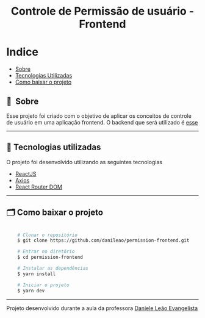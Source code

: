 <h1 align="center">
   Controle de Permissão de usuário - Frontend
</h1>

# Indice

- [Sobre](#-sobre)
- [Tecnologias Utilizadas](#-tecnologias-utilizadas)
- [Como baixar o projeto](#-como-baixar-o-projeto)

## 🔖&nbsp; Sobre

Esse projeto foi criado com o objetivo de aplicar os conceitos de controle de usuário em uma aplicação frontend.
O backend que será utilizado é <a href="https://github.com/danileao/permissions_users">esse</a>

---

## 🚀 Tecnologias utilizadas

O projeto foi desenvolvido utilizando as seguintes tecnologias

- [ReactJS](https://pt-br.reactjs.org/)
- [Axios](https://github.com/axios/axios)
- [React Router DOM](https://reactrouter.com/web/guides/quick-start)

---

## 🗂 Como baixar o projeto

```bash

    # Clonar o repositório
    $ git clone https://github.com/danileao/permission-frontend.git

    # Entrar no diretório
    $ cd permission-frontend

    # Instalar as dependências
    $ yarn install

    # Iniciar o projeto
    $ yarn dev
```

---

Projeto desenvolvido durante a aula da professora <a href="https://www.youtube.com/danieleleaoevangelista">Daniele Leão Evangelista</a>
